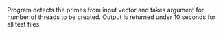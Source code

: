 Program detects the primes from input vector and takes argument for number of threads to be created. 
Output is returned under 10 seconds for all test files. 
